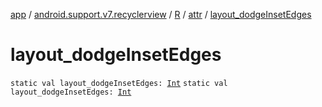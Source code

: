 [app](../../../index.md) / [android.support.v7.recyclerview](../../index.md) / [R](../index.md) / [attr](index.md) / [layout_dodgeInsetEdges](./layout_dodge-inset-edges.md)

# layout_dodgeInsetEdges

`static val layout_dodgeInsetEdges: `[`Int`](https://kotlinlang.org/api/latest/jvm/stdlib/kotlin/-int/index.html)
`static val layout_dodgeInsetEdges: `[`Int`](https://kotlinlang.org/api/latest/jvm/stdlib/kotlin/-int/index.html)